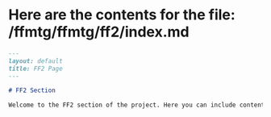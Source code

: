 # Here are the contents for the file: /ffmtg/ffmtg/ff2/index.md

```markdown
---
layout: default
title: FF2 Page
---

# FF2 Section

Welcome to the FF2 section of the project. Here you can include content specific to this section.
```